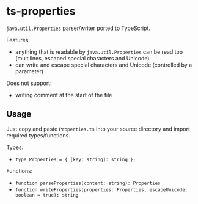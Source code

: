 # ts-properties

`java.util.Properties` parser/writer ported to TypeScript.

Features:
- anything that is readable by `java.util.Properties` can be read too (multilines, escaped special characters and Unicode)
- can write and escape special characters and Unicode (controlled by a parameter)

Does not support:
- writing comment at the start of the file

## Usage

Just copy and paste `Properties.ts` into your source directory and import required types/functions.

Types:
- `type Properties = { [key: string]: string };`

Functions:
- `function parseProperties(content: string): Properties`
- `function writeProperties(properties: Properties, escapeUnicode: boolean = true): string`
